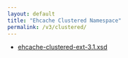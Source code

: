 ```yaml
---
layout: default
title: "Ehcache Clustered Namespace"
permalink: /v3/clustered/
---
```


* [ehcache-clustered-ext-3.1.xsd](/schema/ehcache-clustered-ext-3.1.xsd)
